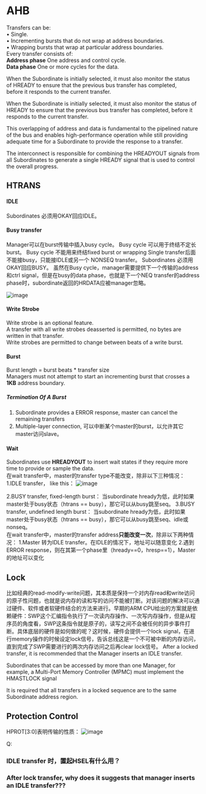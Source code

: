 # AHB
Transfers can be:  
• Single.  
• Incrementing bursts that do not wrap at address boundaries.  
• Wrapping bursts that wrap at particular address boundaries.  
Every transfer consists of:  
**Address phase** One address and control cycle.  
**Data phase** One or more cycles for the data.  

When the Subordinate is initially selected, it must also monitor the status  
of HREADY to ensure that the previous bus transfer has completed,  
before it responds to the current transfer.  

When the Subordinate is initially selected, it must also monitor the status 
of HREADY to ensure that the previous bus transfer has completed, 
before it responds to the current transfer.

This overlapping of 
address and data is fundamental to the pipelined nature of the bus and enables high-performance operation while 
still providing adequate time for a Subordinate to provide the response to a transfer.

The interconnect is responsible for 
combining the HREADYOUT signals from all Subordinates to generate a single HREADY signal that is used to 
control the overall progress.

## HTRANS ##  
#### IDLE ####  
Subordinates 必须用OKAY回应IDLE。
#### Busy transfer
Manager可以在burst传输中插入busy cycle。
Busy cycle 可以用于终结不定长burst。
Busy cycle 不能用来终结fixed burst or wrapping
Single transfer后面不能接busy，只能接IDLE或另一个 NONSEQ transfer。
Subordinates 必须用OKAY回应BUSY。
虽然在Busy cycle，manager需要提供下一个传输的address和ctrl signal，但是在busy的data phase，也就是下一个NEQ transfer的address phase时，subordinate返回的HRDATA应被manager忽略。

![image](https://user-images.githubusercontent.com/34599267/180637282-3ca33630-208e-4b66-84aa-0e8fa38f5532.png)

#### Write Strobe ####
Write strobe is an optional feature.  
A transfer with all write strobes deasserted is permitted, no bytes are written in that transfer.  
Write strobes are permitted to change between beats of a write burst.  

#### Burst ####
Burst length = burst beats * transfer size  
Managers must not attempt to start an incrementing burst that crosses a **1KB** address boundary.
##### Termination Of A Burst  
1. Subordinate provides a ERROR response, master can cancel the remaining transfers
2. Multiple-layer connection, 可以中断某个master的burst，以允许其它master访问slave。


#### Wait 
Subordinates use **HREADYOUT** to insert wait states if they require more time to provide or sample the data.   
在wait transfer中，master的transfer type不能改变，除非以下三种情况：  
  1.IDLE transfer， like this：
  ![image](https://user-images.githubusercontent.com/34599267/184521808-c1842dcc-360b-4091-95df-bd485e8f7d6d.png)

  2.BUSY transfer, fixed-length burst： 当subordinate hready为低，此时如果master处于busy状态（htrans == busy），那它可以从busy跳至seq。
  3.BUSY transfer, undefined length burst： 当subordinate hready为低，此时如果master处于busy状态（htrans == busy），那它可以从busy跳至seq、idle或nonseq。  
在wait transfer中，master的transfer address**只能改变一次**，除非以下两种情况：
  1.Master 转为IDLE transfer。在IDLE的情况下，地址可以随意变化
  2.遇到ERROR response，则在其第一个phase里（hready==0，hresp==1），Master的地址可以变化
  

## Lock ##
比如经典的read-modify-write问题，其本质是保持一个对内存read和write访问的原子性问题，也就是说内存的读和写的访问不能被打断。对该问题的解决可以通过硬件、软件或者软硬件结合的方法来进行。早期的ARM CPU给出的方案就是依赖硬件：SWP这个汇编指令执行了一次读内存操作、一次写内存操作，但是从程序员的角度看，SWP这条指令就是原子的，读写之间不会被任何的异步事件打断。具体底层的硬件是如何做的呢？这时候，硬件会提供一个lock signal，在进行memory操作的时候设定lock信号，告诉总线这是一个不可被中断的内存访问，直到完成了SWP需要进行的两次内存访问之后再clear lock信号。
After a locked transfer, it is recommended that the Manager inserts an IDLE transfer.

Subordinates that can be accessed by more than one Manager, for example, 
a Multi-Port Memory Controller (MPMC) must implement the HMASTLOCK signal

It is required that all transfers in a locked sequence are to the same Subordinate address region.

## Protection Control  
HPROT[3:0]表明传输的性质：
![image](https://user-images.githubusercontent.com/34599267/184522601-a57fb362-52ff-4e3f-974e-30b59385d76e.png)


Q:
### IDLE transfer 时，置起HSEL有什么用？
### After lock transfer, why does it suggests that manager inserts an IDLE transfer???

